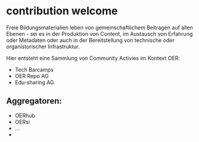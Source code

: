 # contribution welcome

Freie Bildungsmaterialien leben von gemeinschaftlichem Beitragen auf allen Ebenen - sei es in der Produktion von Content, im Austausch von Erfahrung oder Metadaten oder auch in der Bereitstellung von technische oder organistorischer Infrastruktur. 

Hier entsteht eine Sammlung von Community Activies im Kontext OER: 

- Tech Barcamps
- OER Repo AG
- Edu-sharing AG

## Aggregatoren: 

- OERhub
- OERsi
- ...
- 
